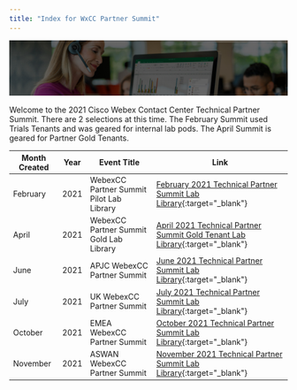 ```yaml
---
title: "Index for WxCC Partner Summit"
---
```


![Banner](images/wxccbanner.jpg)

Welcome to the 2021 Cisco Webex Contact Center Technical Partner Summit. There are 2 selections at this time.  The February Summit used Trials Tenants and was geared for internal lab pods.  The April Summit is geared for Partner Gold Tenants.



| Month Created | Year | Event Title                              | Link                                                     |
|------------------------------------------|---------------|------|----------------------------------------------------------|
| February        | 2021 | WebexCC Partner Summit Pilot Lab Library           |  [February 2021 Technical Partner Summit Lab Library](LabLibrary.md){:target="_blank"}                                                      |
| April     | 2021 | WebexCC Partner Summit Gold Lab Library            |  [April 2021 Technical Partner Summit Gold Tenant Lab Library](LabLibrarynew.md){:target="_blank"}                                                       |
| June        | 2021 | APJC WebexCC Partner Summit            |  [June 2021 Technical Partner Summit Lab Library](TechSummitRoW_2021/HomePage.md){:target="_blank"}                                                      |
| July        | 2021 | UK WebexCC Partner Summit            |  [July 2021 Technical Partner Summit Lab Library](TechSummitRoW_2021/HomePageUK.md){:target="_blank"}                                                      |
| October        | 2021 | EMEA WebexCC Partner Summit            |  [October 2021 Technical Partner Summit Lab Library](TechSummitRoW_2021/HomePage_EMEA.md){:target="_blank"}                                                      |
| November        | 2021 | ASWAN WebexCC Partner Summit            |  [November 2021 Technical Partner Summit Lab Library](TechSummitRoW_2021/HomePage.md){:target="_blank"}                                                      |

